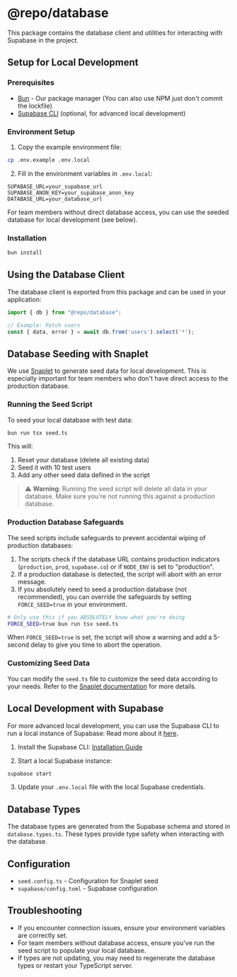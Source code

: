 # @repo/database

This package contains the database client and utilities for interacting with Supabase in the project.

## Setup for Local Development

### Prerequisites

- [Bun](https://bun.sh/) - Our package manager (You can also use NPM just don't commit the lockfile)
- [Supabase CLI](https://supabase.com/docs/guides/cli) (optional, for advanced local development)

### Environment Setup

1. Copy the example environment file:

```bash
cp .env.example .env.local
```

2. Fill in the environment variables in `.env.local`:

```
SUPABASE_URL=your_supabase_url
SUPABASE_ANON_KEY=your_supabase_anon_key
DATABASE_URL=your_database_url
```

For team members without direct database access, you can use the seeded database for local development (see below).

### Installation

```bash
bun install
```

## Using the Database Client

The database client is exported from this package and can be used in your application:

```typescript
import { db } from "@repo/database";

// Example: Fetch users
const { data, error } = await db.from('users').select('*');
```

## Database Seeding with Snaplet

We use [Snaplet](https://docs.snaplet.dev/) to generate seed data for local development. This is especially important for team members who don't have direct access to the production database.

### Running the Seed Script

To seed your local database with test data:

```bash
bun run tsx seed.ts
```

This will:
1. Reset your database (delete all existing data)
2. Seed it with 10 test users
3. Add any other seed data defined in the script

> ⚠️ **Warning**: Running the seed script will delete all data in your database. Make sure you're not running this against a production database.

### Production Database Safeguards

The seed scripts include safeguards to prevent accidental wiping of production databases:

1. The scripts check if the database URL contains production indicators (`production`, `prod`, `supabase.co`) or if `NODE_ENV` is set to "production".
2. If a production database is detected, the script will abort with an error message.
3. If you absolutely need to seed a production database (not recommended), you can override the safeguards by setting `FORCE_SEED=true` in your environment.

```bash
# Only use this if you ABSOLUTELY know what you're doing
FORCE_SEED=true bun run tsx seed.ts
```

When `FORCE_SEED=true` is set, the script will show a warning and add a 5-second delay to give you time to abort the operation.

### Customizing Seed Data

You can modify the `seed.ts` file to customize the seed data according to your needs. Refer to the [Snaplet documentation](https://docs.snaplet.dev/seed/getting-started) for more details.

## Local Development with Supabase

For more advanced local development, you can use the Supabase CLI to run a local instance of Supabase:
Read more about it [here](https://supabase.com/docs/guides/local-development/overview).

1. Install the Supabase CLI: [Installation Guide](https://supabase.com/docs/guides/cli/getting-started)

2. Start a local Supabase instance:
```bash
supabase start
```

3. Update your `.env.local` file with the local Supabase credentials.

## Database Types

The database types are generated from the Supabase schema and stored in `database.types.ts`. These types provide type safety when interacting with the database.

## Configuration

- `seed.config.ts` - Configuration for Snaplet seed
- `supabase/config.toml` - Supabase configuration

## Troubleshooting

- If you encounter connection issues, ensure your environment variables are correctly set.
- For team members without database access, ensure you've run the seed script to populate your local database.
- If types are not updating, you may need to regenerate the database types or restart your TypeScript server. 